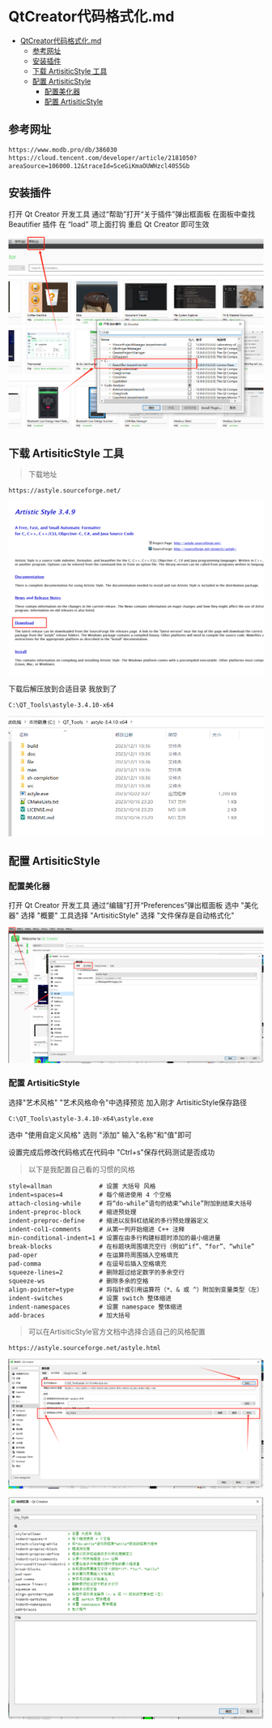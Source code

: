 # QtCreator代码格式化.md



- [QtCreator代码格式化.md](#qtcreator代码格式化md)
  - [参考网址](#参考网址)
  - [安装插件](#安装插件)
  - [下载 ArtisiticStyle 工具](#下载-artisiticstyle-工具)
  - [配置 ArtisiticStyle](#配置-artisiticstyle)
    - [配置美化器](#配置美化器)
    - [配置 ArtisiticStyle](#配置-artisiticstyle-1)



## 参考网址

```
https://www.modb.pro/db/386030
https://cloud.tencent.com/developer/article/2181050?areaSource=106000.12&traceId=SceGiKmaOUWHzcl40S5Gb
```

## 安装插件

打开 Qt Creator 开发工具
通过“帮助”打开“关于插件”弹出框面板
在面板中查找 Beautifier 插件
在 “load” 项上面打钩
重启 Qt Creator 即可生效


![安装插件](resources/安装插件.png)


## 下载 ArtisiticStyle 工具

>下载地址
```
https://astyle.sourceforge.net/
```

![下载ArtisiticStyle](resources/下载ArtisiticStyle.png)

下载后解压放到合适目录
我放到了

```
C:\QT_Tools\astyle-3.4.10-x64
```

![ArtisiticStyle保存路径](resources/ArtisiticStyle保存路径.png)

## 配置 ArtisiticStyle

### 配置美化器
打开 Qt Creator 开发工具
通过“编辑”打开“Preferences”弹出框面板
选中 "美化器"
选择 "概要" 工具选择 "ArtisiticStyle" 
选择 "文件保存是自动格式化"


![美化器.png](resources/美化器.png)




### 配置 ArtisiticStyle

选择"艺术风格"
"艺术风格命令"中选择预览
加入刚才 ArtisiticStyle保存路径
```
C:\QT_Tools\astyle-3.4.10-x64\astyle.exe
```
选中 "使用自定义风格" 选则 "添加"
输入"名称"和"值"即可

设置完成后修改代码格式在代码中 "Ctrl+s"保存代码测试是否成功

>以下是我配置自己看的习惯的风格

```
style=allman             # 设置 大括号 风格
indent=spaces=4          # 每个缩进使用 4 个空格
attach-closing-while     # 将“do-while”语句的结束“while”附加到结束大括号
indent-preproc-block     # 缩进预处理
indent-preproc-define    # 缩进以反斜杠结尾的多行预处理器定义
indent-col1-comments     # 从第一列开始缩进 C++ 注释
min-conditional-indent=1 # 设置在由多行构建标题时添加的最小缩进量
break-blocks             # 在标题块周围填充空行（例如“if”、“for”、“while”
pad-oper                 # 在运算符周围插入空格填充
pad-comma                # 在逗号后插入空格填充
squeeze-lines=2          # 删除超过给定数字的多余空行
squeeze-ws               # 删除多余的空格
align-pointer=type       # 将指针或引用运算符（*、& 或 ^）附加到变量类型（左）
indent-switches          # 设置 switch 整体缩进
indent-namespaces        # 设置 namespace 整体缩进
add-braces               # 加大括号
```

>可以在ArtisiticStyle官方文档中选择合适自己的风格配置

```
https://astyle.sourceforge.net/astyle.html
```

![添加ArtisiticStyle](resources/添加ArtisiticStyle.png)


![ArtisiticStyle配置](resources/ArtisiticStyle配置.png)

















